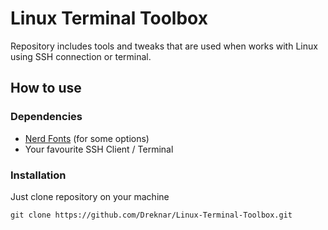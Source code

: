 # Linux Terminal Toolbox
Repository includes tools and tweaks that are used when works with Linux using SSH connection or terminal.

## How to use
### Dependencies
- [Nerd Fonts](https://www.nerdfonts.com/) (for some options)
- Your favourite SSH Client / Terminal

### Installation
Just clone repository on your machine

```
git clone https://github.com/Dreknar/Linux-Terminal-Toolbox.git
```
